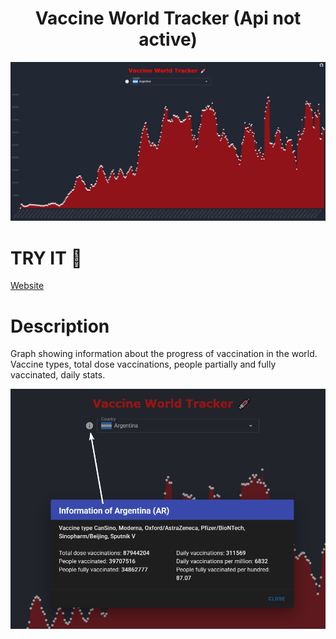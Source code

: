 <h1 align="center">Vaccine World Tracker (Api not active)</h1>

<p align="center">
<img src=".github/main.png"></img>
</p>

# TRY IT 🚀
[Website](https://vaccine-world-tracker.netlify.app/)

# Description
Graph showing information about the progress of vaccination in the world.
Vaccine types, total dose vaccinations, people partially and fully vaccinated, daily stats.

<p align="center">
<img src=".github/description.png"></img>
</p>
